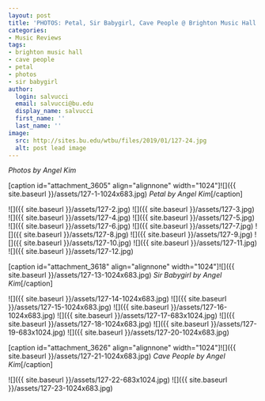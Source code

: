 ```yaml
---
layout: post
title: 'PHOTOS: Petal, Sir Babygirl, Cave People @ Brighton Music Hall 1/27'
categories:
- Music Reviews
tags:
- brighton music hall
- cave people
- petal
- photos
- sir babygirl
author:
  login: salvucci
  email: salvucci@bu.edu
  display_name: salvucci
  first_name: ''
  last_name: ''
image:
  src: http://sites.bu.edu/wtbu/files/2019/01/127-24.jpg
  alt: post lead image
---
```


_Photos by Angel Kim_

\[caption id="attachment\_3605" align="alignnone" width="1024"\]![]({{ site.baseurl }}/assets/127-1-1024x683.jpg) _Petal by Angel Kim_\[/caption\]

![]({{ site.baseurl }}/assets/127-2.jpg) ![]({{ site.baseurl }}/assets/127-3.jpg) ![]({{ site.baseurl }}/assets/127-4.jpg) ![]({{ site.baseurl }}/assets/127-5.jpg) ![]({{ site.baseurl }}/assets/127-6.jpg) ![]({{ site.baseurl }}/assets/127-7.jpg) ![]({{ site.baseurl }}/assets/127-8.jpg) ![]({{ site.baseurl }}/assets/127-9.jpg) ![]({{ site.baseurl }}/assets/127-10.jpg) ![]({{ site.baseurl }}/assets/127-11.jpg) ![]({{ site.baseurl }}/assets/127-12.jpg)

\[caption id="attachment\_3618" align="alignnone" width="1024"\]![]({{ site.baseurl }}/assets/127-13-1024x683.jpg) _Sir Babygirl by Angel Kim_\[/caption\]

![]({{ site.baseurl }}/assets/127-14-1024x683.jpg) ![]({{ site.baseurl }}/assets/127-15-1024x683.jpg) ![]({{ site.baseurl }}/assets/127-16-1024x683.jpg) ![]({{ site.baseurl }}/assets/127-17-683x1024.jpg) ![]({{ site.baseurl }}/assets/127-18-1024x683.jpg) ![]({{ site.baseurl }}/assets/127-19-683x1024.jpg) ![]({{ site.baseurl }}/assets/127-20-1024x683.jpg)

\[caption id="attachment\_3626" align="alignnone" width="1024"\]![]({{ site.baseurl }}/assets/127-21-1024x683.jpg) _Cave People by Angel Kim_\[/caption\]

![]({{ site.baseurl }}/assets/127-22-683x1024.jpg) ![]({{ site.baseurl }}/assets/127-23-1024x683.jpg)
